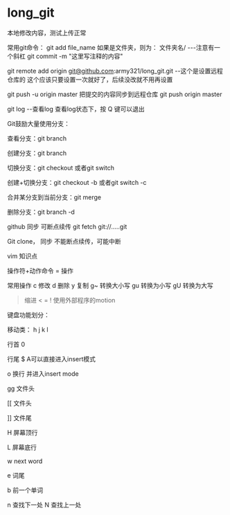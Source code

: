 # long_git
本地修改内容，测试上传正常

常用git命令：
git add file_name   如果是文件夹，则为：  文件夹名/    ---注意有一个斜杠
git commit -m "这里写注释的内容"

git remote add origin git@github.com:army321/long_git.git  --这个是设置远程仓库的  这个应该只要设置一次就好了，后续没改就不用再设置

git push -u origin master  把提交的内容同步到远程仓库
git push  origin master 

git log --查看log 查看log状态下，按 Q 键可以退出


Git鼓励大量使用分支：

查看分支：git branch

创建分支：git branch <name>

切换分支：git checkout <name>或者git switch <name>

创建+切换分支：git checkout -b <name>或者git switch -c <name>

合并某分支到当前分支：git merge <name>

删除分支：git branch -d <name>

github 同步 可断点续传
git fetch git://…..git

Git clone，  同步 不能断点续传，可能中断

vim 知识点

操作符+动作命令 = 操作

常用操作
c 修改
d 删除
y 复制
g~ 转换大小写
gu  转换为小写
gU 转换为大写
> 缩进
< 
=
! 使用外部程序的motion


键盘功能划分：

移动类： h j k l 

行首 0

行尾 $  A可以直接进入insert模式 

o 换行 并进入insert mode

gg 文件头

[[ 文件头

]] 文件尾

H 屏幕顶行

L 屏幕底行

w next word

e 词尾

b 前一个单词 

n 查找下一处 N 查找上一处